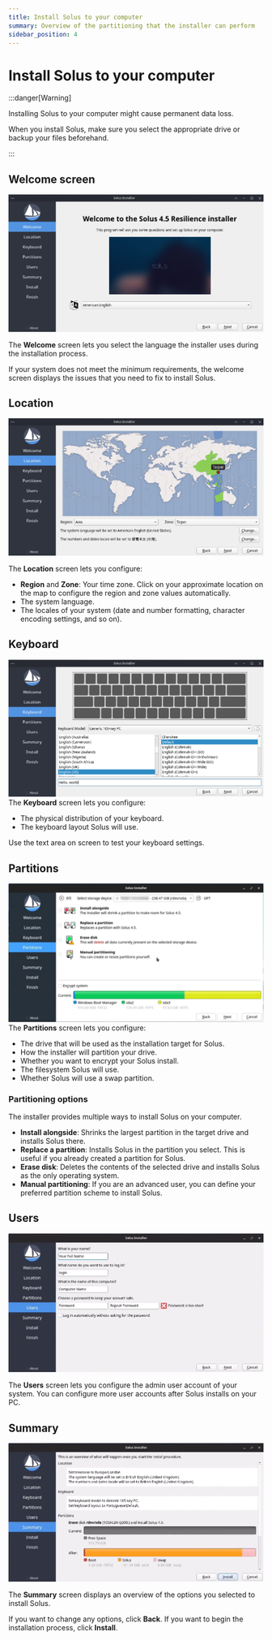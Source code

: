 ```yaml
---
title: Install Solus to your computer
summary: Overview of the partitioning that the installer can perform
sidebar_position: 4
---
```


# Install Solus to your computer

:::danger[Warning]

Installing Solus to your computer might cause permanent data loss.

When you install Solus, make sure you select the appropriate drive or backup your files beforehand.

:::

## Welcome screen
![Welcome screen](welcome-screen.png)

The **Welcome** screen lets you select the language the installer uses during the installation process.

If your system does not meet the minimum requirements, the welcome screen displays the issues that you need to fix to install Solus.

## Location
![Location screen](location.png)

The **Location** screen lets you configure:

- **Region** and **Zone**: Your time zone. Click on your approximate location on the map to configure the region and zone values automatically.
- The system language.
- The locales of your system (date and number formatting, character encoding settings, and so on).

## Keyboard
![Keyboard screen](keyboard.png)
The **Keyboard** screen lets you configure:

- The physical distribution of your keyboard.
- The keyboard layout Solus will use.

Use the text area on screen to test your keyboard settings.

## Partitions
![Partitions screen](partitions.png)
The **Partitions** screen lets you configure:

- The drive that will be used as the installation target for Solus.
- How the installer will partition your drive.
- Whether you want to encrypt your Solus install.
- The filesystem Solus will use.
- Whether Solus will use a swap partition.

### Partitioning options
The installer provides multiple ways to install Solus on your computer.

- **Install alongside**: Shrinks the largest partition in the target drive and installs Solus there.
- **Replace a partition**: Installs Solus in the partition you select. This is useful if you already created a partition for Solus.
- **Erase disk**: Deletes the contents of the selected drive and installs Solus as the only operating system.
- **Manual partitioning**: If you are an advanced user, you can define your preferred partition scheme to install Solus.

## Users
![Users screen](users.png)

The **Users** screen lets you configure the admin user account of your system. You can configure more user accounts after Solus installs on your PC.

## Summary
![Summary screen](summary.png)

The **Summary** screen displays an overview of the options you selected to install Solus.

If you want to change any options, click **Back**. If you want to begin the installation process, click **Install**.